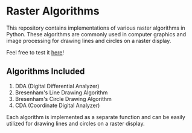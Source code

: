 # Raster Algorithms

This repository contains implementations of various raster algorithms in Python. These algorithms are commonly used in computer graphics and image processing for drawing lines and circles on a raster display.

Feel free to test it [here](https://rasterization-algorithms.streamlit.app)!

## Algorithms Included

1. DDA (Digital Differential Analyzer)
2. Bresenham's Line Drawing Algorithm
3. Bresenham's Circle Drawing Algorithm
4. CDA (Coordinate Digital Analyzer)

Each algorithm is implemented as a separate function and can be easily utilized for drawing lines and circles on a raster display.

